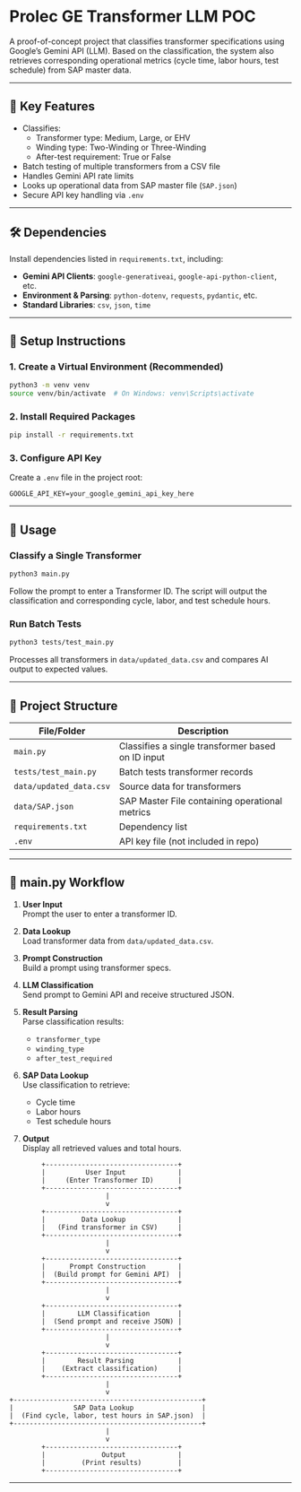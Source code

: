 # Prolec GE Transformer LLM POC

A proof-of-concept project that classifies transformer specifications using Google’s Gemini API (LLM). Based on the classification, the system also retrieves corresponding operational metrics (cycle time, labor hours, test schedule) from SAP master data.

---

## 📌 Key Features

- Classifies:
  - Transformer type: Medium, Large, or EHV
  - Winding type: Two-Winding or Three-Winding
  - After-test requirement: True or False
- Batch testing of multiple transformers from a CSV file
- Handles Gemini API rate limits
- Looks up operational data from SAP master file (`SAP.json`)
- Secure API key handling via `.env`

---

## 🛠️ Dependencies

Install dependencies listed in `requirements.txt`, including:

- **Gemini API Clients**: `google-generativeai`, `google-api-python-client`, etc.
- **Environment & Parsing**: `python-dotenv`, `requests`, `pydantic`, etc.
- **Standard Libraries**: `csv`, `json`, `time`

---

## 🔧 Setup Instructions

### 1. Create a Virtual Environment (Recommended)

```bash
python3 -m venv venv
source venv/bin/activate  # On Windows: venv\Scripts\activate
```

### 2. Install Required Packages

```bash
pip install -r requirements.txt
```

### 3. Configure API Key

Create a `.env` file in the project root:

```
GOOGLE_API_KEY=your_google_gemini_api_key_here
```

---

## 🚀 Usage

### Classify a Single Transformer

```bash
python3 main.py
```

Follow the prompt to enter a Transformer ID. The script will output the classification and corresponding cycle, labor, and test schedule hours.

### Run Batch Tests

```bash
python3 tests/test_main.py
```

Processes all transformers in `data/updated_data.csv` and compares AI output to expected values.

---

## 📁 Project Structure

| File/Folder             | Description                                       |
| ----------------------- | ------------------------------------------------- |
| `main.py`               | Classifies a single transformer based on ID input |
| `tests/test_main.py`    | Batch tests transformer records                   |
| `data/updated_data.csv` | Source data for transformers                      |
| `data/SAP.json`         | SAP Master File containing operational metrics    |
| `requirements.txt`      | Dependency list                                   |
| `.env`                  | API key file (not included in repo)               |

---

## 🧠 main.py Workflow

1. **User Input**  
   Prompt the user to enter a transformer ID.

2. **Data Lookup**  
   Load transformer data from `data/updated_data.csv`.

3. **Prompt Construction**  
   Build a prompt using transformer specs.

4. **LLM Classification**  
   Send prompt to Gemini API and receive structured JSON.

5. **Result Parsing**  
   Parse classification results:

   - `transformer_type`
   - `winding_type`
   - `after_test_required`

6. **SAP Data Lookup**  
   Use classification to retrieve:

   - Cycle time
   - Labor hours
   - Test schedule hours

7. **Output**  
   Display all retrieved values and total hours.

```
        +---------------------------------+
        |          User Input             |
        |     (Enter Transformer ID)      |
        +---------------------------------+
                        |
                        v
        +---------------------------------+
        |         Data Lookup             |
        |   (Find transformer in CSV)     |
        +---------------------------------+
                        |
                        v
        +---------------------------------+
        |      Prompt Construction        |
        |  (Build prompt for Gemini API)  |
        +---------------------------------+
                        |
                        v
        +---------------------------------+
        |        LLM Classification       |
        |  (Send prompt and receive JSON) |
        +---------------------------------+
                        |
                        v
        +---------------------------------+
        |        Result Parsing           |
        |    (Extract classification)     |
        +---------------------------------+
                        |
                        v
+-----------------------------------------------+
|               SAP Data Lookup                 |
|  (Find cycle, labor, test hours in SAP.json)  |
+-----------------------------------------------+
                        |
                        v
        +---------------------------------+
        |              Output             |
        |         (Print results)         |
        +---------------------------------+
```

---
